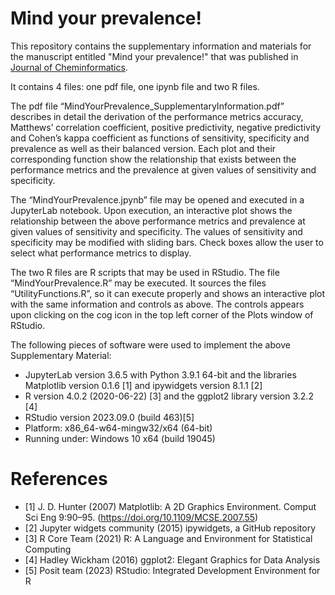 # Mind your prevalence!

This repository contains the supplementary information and materials for the manuscript entitled "Mind your prevalence!" that was published in [Journal of Cheminformatics](https://doi.org/10.1186/s13321-024-00837-w).

It contains 4 files: one pdf file, one ipynb file and two R files.

The pdf file “MindYourPrevalence_SupplementaryInformation.pdf” describes in detail the derivation of the performance metrics accuracy, Matthews’ correlation coefficient, positive predictivity, negative predictivity and Cohen’s kappa coefficient as functions of sensitivity, specificity and prevalence as well as their balanced version. Each plot and their corresponding function show the relationship that exists between the performance metrics and the prevalence at given values of sensitivity and specificity.

The “MindYourPrevalence.jpynb” file may be opened and executed in a JupyterLab notebook. Upon execution, an interactive plot shows the relationship between the above performance metrics and prevalence at given values of sensitivity and specificity. The values of sensitivity and specificity may be modified with sliding bars. Check boxes allow the user to select what performance metrics to display.

The two R files are R scripts that may be used in RStudio. The file “MindYourPrevalence.R” may be executed. It sources the files “UtilityFunctions.R”, so it can execute properly and shows an interactive plot with the same information and controls as above. The controls appears upon clicking on the cog icon in the top left corner of the Plots window of RStudio.

The following pieces of software were used to implement the above Supplementary Material:
- JupyterLab version 3.6.5 with Python 3.9.1 64-bit and the libraries Matplotlib version 0.1.6 [1] and ipywidgets version 8.1.1 [2]
- R version 4.0.2 (2020-06-22) [3] and the ggplot2 library version 3.2.2 [4]
- RStudio version 2023.09.0 (build 463)[5]
- Platform: x86_64-w64-mingw32/x64 (64-bit)
- Running under: Windows 10 x64 (build 19045)

# References

- [1]  J. D. Hunter (2007) Matplotlib: A 2D Graphics Environment. Comput Sci Eng 9:90–95. (https://doi.org/10.1109/MCSE.2007.55)
- [2]  Jupyter widgets community (2015) ipywidgets, a GitHub repository
- [3]  R Core Team (2021) R: A Language and Environment for Statistical Computing
- [4]  Hadley Wickham (2016) ggplot2: Elegant Graphics for Data Analysis
- [5]  Posit team (2023) RStudio: Integrated Development Environment for R


